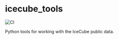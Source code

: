 # icecube_tools

![CI](https://github.com/cescalara/icecube_tools/actions/workflows/tests.yml/badge.svg)


Python tools for working with the IceCube public data.
